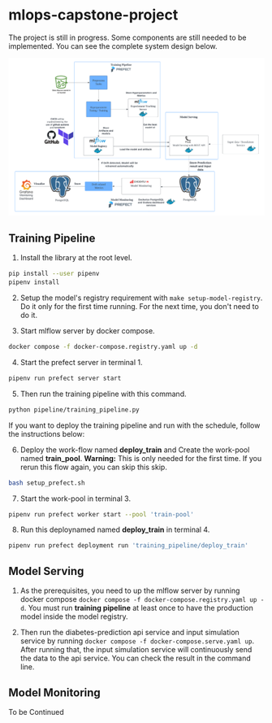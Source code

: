 # mlops-capstone-project

The project is still in progress. Some components are still needed to be implemented. You can see the complete system design below.

<img src="docs/system_design.png"><br>

## Training Pipeline


1. Install the library at the root level.

```bash
pip install --user pipenv
pipenv install
```

2. Setup the model's registry requirement with `make setup-model-registry`. Do it only for the first time running. For the next time, you don't need to do it.

3. Start mlflow server by docker compose.

```bash
docker compose -f docker-compose.registry.yaml up -d
```

4. Start the prefect server in terminal 1.
```bash
pipenv run prefect server start
```

5. Then run the training pipeline with this command.
```bash
python pipeline/training_pipeline.py
```

If you want to deploy the training pipeline and run with the schedule, follow the instructions below:

6. Deploy the work-flow named **deploy_train** and Create the work-pool named **train_pool**. **Warning:** This is only needed for the first time. If you rerun this flow again, you can skip this skip.
```bash
bash setup_prefect.sh
```

7. Start the work-pool in terminal 3. 
```bash
pipenv run prefect worker start --pool 'train-pool'
```

8. Run this deploynamed named **deploy_train** in terminal 4. 
```bash
pipenv run prefect deployment run 'training_pipeline/deploy_train'
```

## Model Serving

1. As the prerequisites, you need to up the mlflow server by running docker compose `docker compose -f docker-compose.registry.yaml up -d`. You must run **training pipeline** at least once to have the production model inside the model registry.

2. Then run the diabetes-prediction api service and input simulation service by running `docker compose -f docker-compose.serve.yaml up`. After running that, the input simulation service will continuously send the data to the api service. You can check the result in the command line.

## Model Monitoring

To be Continued

